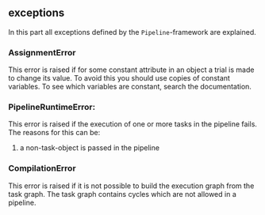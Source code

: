 ## exceptions
In this part all exceptions defined by the `Pipeline`-framework are explained.

### AssignmentError
This error is raised if for some constant attribute in an object a trial is made to change its value.
To avoid this you should use copies of constant variables. To see which variables are constant, search the documentation.

### PipelineRuntimeError:
This error is raised if the execution of one or more tasks in the pipeline fails. The reasons for this can be:
1. a non-task-object is passed in the pipeline

### CompilationError
This error is raised if it is not possible to build the execution graph from the task graph. The task graph contains cycles
which are not allowed in a pipeline.
